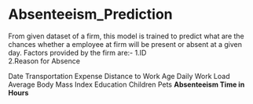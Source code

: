 # Absenteeism_Prediction
From given dataset of a firm, this model is trained to predict what are the chances whether a employee at firm will be present or absent at a given day.
Factors provided by the firm are:-
1.ID	
2.Reason for Absence
</li>Date	
</li>Transportation Expense	
</li>Distance to Work
</li>Age	
</li>Daily Work Load 
</li>Average	Body Mass Index	
</li>Education	
</li>Children	
</li>Pets	
<b>Absenteeism Time in Hours
